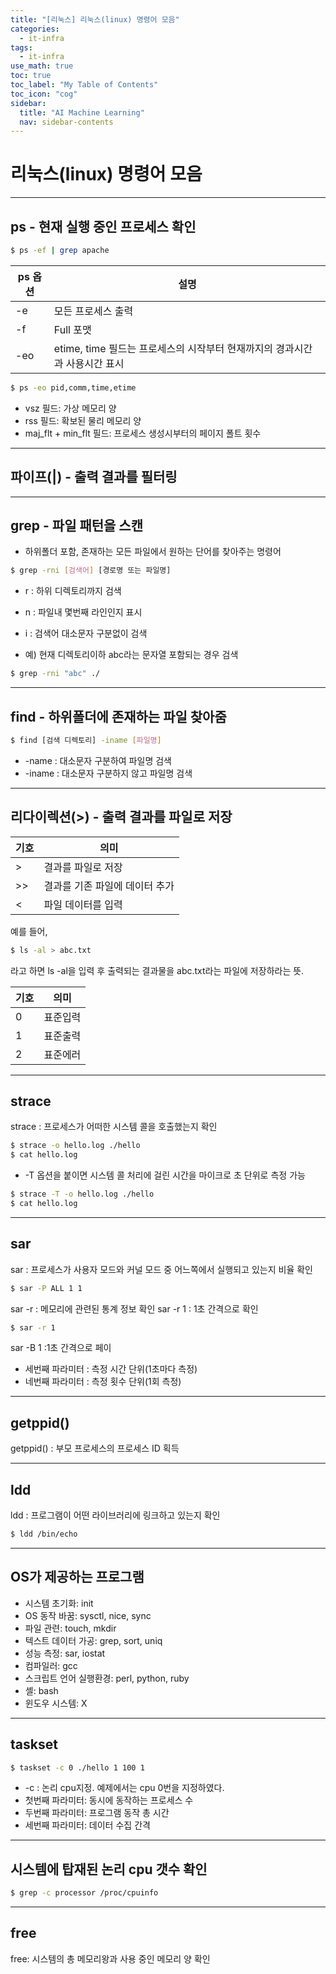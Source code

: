 ```yaml
---
title: "[리눅스] 리눅스(linux) 명령어 모음" 
categories:
  - it-infra
tags:
  - it-infra
use_math: true
toc: true
toc_label: "My Table of Contents"
toc_icon: "cog"
sidebar:
  title: "AI Machine Learning"
  nav: sidebar-contents
---
```


# 리눅스(linux) 명령어 모음

---------------------------------------------

## ps - 현재 실행 중인 프로세스 확인 

```bash
$ ps -ef | grep apache
```

ps 옵션 | 설명 
--------|------
-e | 모든 프로세스 출력
-f | Full 포맷  
-eo | etime, time 필드는 프로세스의 시작부터 현재까지의 경과시간과 사용시간 표시

```bash
$ ps -eo pid,comm,time,etime
```
* vsz 필드: 가상 메모리 양
* rss 필드: 확보된 물리 메모리 양
* maj_flt + min_flt 필드: 프로세스 생성시부터의 페이지 폴트 횟수

---------------------------------------------

## 파이프(|) - 출력 결과를 필터링

---------------------------------------------

## grep - 파일 패턴을 스캔

* 하위폴더 포함, 존재하는 모든 파일에서 원하는 단어를 찾아주는 명령어

```bash
$ grep -rni [검색어] [경로명 또는 파일명]
```

* r : 하위 디렉토리까지 검색
* n : 파일내 몇번째 라인인지 표시 
* i : 검색어 대소문자 구분없이 검색

* 예) 현재 디렉토리이하 abc라는 문자열 포함되는 경우 검색

```bash
$ grep -rni "abc" ./
```

---------------------------------------------

## find - 하위폴더에 존재하는 파일 찾아줌

```bash
$ find [검색 디렉토리] -iname [파일명]
```

* -name : 대소문자 구분하여 파일명 검색
* -iname : 대소문자 구분하지 않고 파일명 검색 

---------------------------------------------

## 리다이렉션(>) - 출력 결과를 파일로 저장 


기호 | 의미
-----|-----
\>  | 결과를 파일로 저장
\>> | 결과를 기존 파일에 데이터 추가
\<  | 파일 데이터를 입력  

예를 들어,

```bash
$ ls -al > abc.txt
```
라고 하면 ls -al을 입력 후 출력되는 결과물을 abc.txt라는 파일에 저장하라는 뜻. 

기호 | 의미
-----|-----
0  | 표준입력
1 | 표준출력
2  | 표준에러 

---------------------------------------------

## strace

strace : 프로세스가 어떠한 시스템 콜을 호출했는지 확인

```bash
$ strace -o hello.log ./hello
$ cat hello.log
```

* -T 옵션을 붙이면 시스템 콜 처리에 걸린 시간을 마이크로 초 단위로 측정 가능
```bash
$ strace -T -o hello.log ./hello
$ cat hello.log
```

---------------------------------------------

## sar

sar : 프로세스가 사용자 모드와 커널 모드 중 어느쪽에서 실행되고 있는지 비율 확인

```bash
$ sar -P ALL 1 1
```

sar -r : 메모리에 관련된 통계 정보 확인
sar -r 1 : 1초 간격으로 확인

```bash
$ sar -r 1
```

sar -B 1 :1초 간격으로 페이 


* 세번째 파라미터 : 측정 시간 단위(1초마다 측정)
* 네번째 파라미터 : 측정 횟수 단위(1회 측정)

---------------------------------------------

## getppid()

getppid() : 부모 프로세스의 프로세스 ID 획득

---------------------------------------------

## ldd

ldd : 프로그램이 어떤 라이브러리에 링크하고 있는지 확인

```bash
$ ldd /bin/echo
```

---------------------------------------------

## OS가 제공하는 프로그램

* 시스템 초기화: init
* OS 동작 바꿈: sysctl, nice, sync
* 파일 관련: touch, mkdir
* 텍스트 데이터 가공: grep, sort, uniq
* 성능 측정: sar, iostat
* 컴파일러: gcc
* 스크립트 언어 실행환경: perl, python, ruby
* 셸: bash
* 윈도우 시스템: X

---------------------------------------------

## taskset

```bash
$ taskset -c 0 ./hello 1 100 1
```

* -c : 논리 cpu지정. 예제에서는 cpu 0번을 지정하였다.
* 첫번째 파라미터: 동시에 동작하는 프로세스 수
* 두번째 파라미터: 프로그램 동작 총 시간
* 세번째 파라미터: 데이터 수집 간격


---------------------------------------------

## 시스템에 탑재된 논리 cpu 갯수 확인

```bash
$ grep -c processor /proc/cpuinfo
```

---------------------------------------------

## free

free: 시스템의 총 메모리왕과 사용 중인 메모리 양 확인
